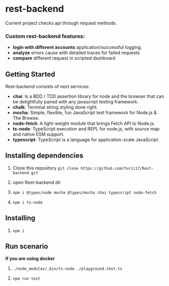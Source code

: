 <!--- 
Copyright © 2022 Yurii Lobas. Contacts: yurii.lobas@gmail.com
-->

# rest-backend

Current project checks api through request methods.

### Custom rest-backend features:
* **login with different accounts** application/successful logging. 
* **analyze** errors cause with detailed traces for failed requests
* **compare** different request in scripted dashboard

## Getting Started

Rest-backend consists of next services:
- **chai**: Is a BDD / TDD assertion library for node and the browser that can be delightfully paired with any javascript testing framework.
- **chalk**: Terminal string styling done right.
- **mocha**: Simple, flexible, fun JavaScript test framework for Node.js & The Browse.
- **node-fetch**: A light-weight module that brings Fetch API to Node.js.
- **ts-node**: TypeScript execution and REPL for node.js, with source map and native ESM support.
- **typescript**: TypeScript is a language for application-scale JavaScript.


## Installing dependencies

1. Clone this repository
    ```git clone https://github.com/Yurii17/Rest-backend.git``` 
2. open Rest-backend dir

3. ```npm i @types/node mocha @types/mocha chai typescript node-fetch```

4. ```npm i ts-node```


## Installing

1. ```npm i```

## Run scenario

**If you are using docker**

1. ```./node_modules/.bin/ts-node ./playground.test.ts```

2. ```npm run test```
